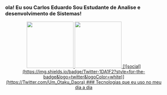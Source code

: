 ### ola! Eu sou Carlos Eduardo Sou Estudante de Analise e desenvolvimento de Sistemas!
<div align="center">
  <a href="https://github.com/dsouloficial">
    <img height="150em" src="https://github-readme-stats.vercel.app/api?username=dsouloficial&count_private=true&include_all_commits=true&show_icons=true&theme=dracula&hide_border=false&show_owner=true"/>
    <img height="150em" src="https://github-readme-stats.vercel.app/api/top-langs/?username=dsouloficial&theme=dracula&hide_border=false&&layout=compact"/>
[![social](https://img.shields.io/badge/Twitter-1DA1F2?style=for-the-badge&logo=twitter&logoColor=white)](https://Twitter.com/Um_Otaku_Daora)
### Tecnologias que eu uso no meu dia a dia 
